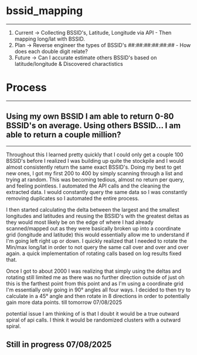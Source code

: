 # bssid_mapping
---
1. Current -> Collecting BSSID's, Latitude, Longitude via API - Then mapping long/lat with BSSID.
2. Plan -> Reverse engineer the types of BSSID's ##:##:##:##:##:## - How does each double digit relate? 
3. Future -> Can I accurate estimate others BSSID's based on latitude/longitude & Discovered charactistics

# Process
---
## Using my own BSSID I am able to return 0-80 BSSID's on average. Using others BSSID... I am able to return a couple million?
---
Throughout this I learned pretty quickly that I could only get a couple 100 BSSID's before I realized I was building up quite the stockpile and I would almost consistently return the same exact BSSID's. Doing my best to get new ones, I got my first 200 to 400 by simply scanning through a list and trying at random. This was becoming tedious, almost no return per query, and feeling pointless. I automated the API calls and the cleaning the extracted data. I would constantly query the same data so I was constantly removing duplicates so I automated the entire process.

I then started calculating the delta between the largest and the smallest longitudes and latitudes and reusing the BSSID's with the greatest deltas as they would most likely be on the edge of where I had already scanned/mapped out as they were basically broken up into a coordinate grid (longitude and latitude) this would essentially allow me to understand if I'm going left right up or down. I quickly realized that I needed to rotate the Min/max long/lat in order to not query the same call over and over and over again. a quick implementation of rotating calls based on log results fixed that.

Once I got to about 2000 I was realizing that simply using the deltas and rotating still limited me as there was no further direction outside of just oh this is the farthest point from this point and as I'm using a coordinate grid I'm essentially only going in 90° angles all four ways. I decided to then try to calculate in a 45° angle and then rotate in 8 directions in order to potentially gain more data points. till tomorrow 07/08/2025



potential issue I am thinking of is that I doubt it would be a true outward spiral of api calls. I think it would be randomized clusters with a outward spiral.


## Still in progress 07/08/2025
